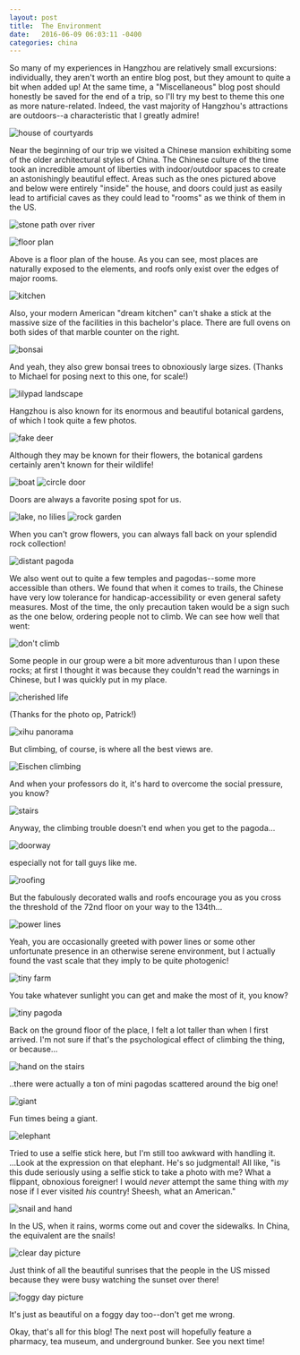 ```yaml
---
layout: post
title:  The Environment
date:   2016-06-09 06:03:11 -0400
categories: china
---
```

So many of my experiences in Hangzhou are relatively small excursions: individually, they aren't worth an entire blog post, but they amount to quite a bit when added up! At the same time, a "Miscellaneous" blog post should honestly be saved for the end of a trip, so I'll try my best to theme this one as more nature-related. Indeed, the vast majority of Hangzhou's attractions are outdoors--a characteristic that I greatly admire!

![house of courtyards](/assets/images/2016/06/P_20160514_145419.jpg)

Near the beginning of our trip we visited a Chinese mansion exhibiting some of the older architectural styles of China. The Chinese culture of the time took an incredible amount of liberties with indoor/outdoor spaces to create an astonishingly beautiful effect. Areas such as the ones pictured above and below were entirely "inside" the house, and doors could just as easily lead to artificial caves as they could lead to "rooms" as we think of them in the US. 

![stone path over river](/assets/images/2016/06/P_20160514_151809.jpg)

![floor plan](/assets/images/2016/06/P_20160514_155700.jpg)

Above is a floor plan of the house. As you can see, most places are naturally exposed to the elements, and roofs only exist over the edges of major rooms. 

![kitchen](/assets/images/2016/06/P_20160514_144930.jpg)

Also, your modern American "dream kitchen" can't shake a stick at the massive size of the facilities in this bachelor's place. There are full ovens on both sides of that marble counter on the right.

![bonsai](/assets/images/2016/06/P_20160514_144733.jpg)

And yeah, they also grew bonsai trees to obnoxiously large sizes. (Thanks to Michael for posing next to this one, for scale!)

![lilypad landscape](/assets/images/2016/06/P_20160518_102120.jpg)

Hangzhou is also known for its enormous and beautiful botanical gardens, of which I took quite a few photos. 

![fake deer](/assets/images/2016/06/P_20160518_102801.jpg)

Although they may be known for their flowers, the botanical gardens certainly aren't known for their wildlife!

![boat](/assets/images/2016/06/P_20160518_102527.jpg)
![circle door](/assets/images/2016/06/P_20160518_104013.jpg)

Doors are always a favorite posing spot for us. 

![lake, no lilies](/assets/images/2016/06/P_20160518_105418-1.jpg)
![rock garden](/assets/images/2016/06/P_20160518_111110.jpg)

When you can't grow flowers, you can always fall back on your splendid rock collection!

![distant pagoda](/assets/images/2016/06/P_20160522_152556-1.jpg)

We also went out to quite a few temples and pagodas--some more accessible than others. We found that when it comes to trails, the Chinese have very low tolerance for handicap-accessibility or even general safety measures. Most of the time, the only precaution taken would be a sign such as the one below, ordering people not to climb. We can see how well that went:

![don't climb](/assets/images/2016/06/P_20160522_152915.jpg)

Some people in our group were a bit more adventurous than I upon these rocks; at first I thought it was because they couldn't read the warnings in Chinese, but I was quickly put in my place.

![cherished life](/assets/images/2016/06/P_20160522_154755.jpg)

(Thanks for the photo op, Patrick!)

![xihu panorama](/assets/images/2016/06/P_20160522_154447_PN.jpg)

But climbing, of course, is where all the best views are.

![Eischen climbing](/assets/images/2016/06/P_20160522_154502.jpg)

And when your professors do it, it's hard to overcome the social pressure, you know?

![stairs](/assets/images/2016/06/P_20160525_140325.jpg)

Anyway, the climbing trouble doesn't end when you get to the pagoda... 

![doorway](/assets/images/2016/06/P_20160525_141904.jpg)

especially not for tall guys like me. 

![roofing](/assets/images/2016/06/P_20160525_140852_LL.jpg)

But the fabulously decorated walls and roofs encourage you as you cross the threshold of the 72nd floor on your way to the 134th...

![power lines](/assets/images/2016/06/P_20160525_141125_HDR.jpg)

Yeah, you are occasionally greeted with power lines or some other unfortunate presence in an otherwise serene environment, but I actually found the vast scale that they imply to be quite photogenic!

![tiny farm](/assets/images/2016/06/P_20160525_141817.jpg)

You take whatever sunlight you can get and make the most of it, you know?

![tiny pagoda](/assets/images/2016/06/P_20160525_144035.jpg)

Back on the ground floor of the place, I felt a lot taller than when I first arrived. I'm not sure if that's the psychological effect of climbing the thing, or because...

![hand on the stairs](/assets/images/2016/06/P_20160525_144430_BF.jpg)

..there were actually a ton of mini pagodas scattered around the big one!

![giant](/assets/images/2016/06/P_20160525_144124_BF.jpg)

Fun times being a giant.

![elephant](/assets/images/2016/06/P_20160525_145121_BF.jpg)

Tried to use a selfie stick here, but I'm still too awkward with handling it. ...Look at the expression on that elephant. He's so judgmental! All like, "is this dude seriously using a selfie stick to take a photo with me? What a flippant, obnoxious foreigner! I would *never* attempt the same thing with *my* nose if I ever visited *his* country! Sheesh, what an American."

![snail and hand](/assets/images/2016/06/P_20160603_144337.jpg)

In the US, when it rains, worms come out and cover the sidewalks. In China, the equivalent are the snails!

![clear day picture](/assets/images/2016/06/P_20160604_072407_HDR.jpg)

Just think of all the beautiful sunrises that the people in the US missed because they were busy watching the sunset over there!

![foggy day picture](/assets/images/2016/06/P_20160526_165525_HDR.jpg)

It's just as beautiful on a foggy day too--don't get me wrong.

Okay, that's all for this blog! The next post will hopefully feature a pharmacy, tea museum, and underground bunker. See you next time!
